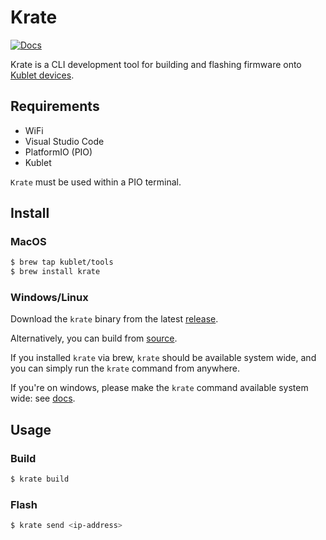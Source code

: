 # Krate

[![Docs](https://img.shields.io/badge/docs-developers.thekublet-blue?style=flat-square)](https://developers.thekublet.com)

Krate is a CLI development tool for building and flashing firmware onto [Kublet devices](https://thekublet.com).

## Requirements

- WiFi
- Visual Studio Code
- PlatformIO (PIO)
- Kublet

`Krate` must be used within a PIO terminal.

## Install

### MacOS

```bash
$ brew tap kublet/tools
$ brew install krate 
```

### Windows/Linux

Download the `krate` binary from the latest [release](https://github.com/kublet/krate/releases/latest).

Alternatively, you can build from [source](https://github.com/kublet/krate).

If you installed `krate` via brew, `krate` should be available system wide, and you can simply run the `krate` command from anywhere.

If you're on windows, please make the `krate` command available system wide: see [docs](https://learn.microsoft.com/en-us/powershell/module/microsoft.powershell.core/about/about_environment_variables?view=powershell-7.4#set-environment-variables-in-the-system-control-panel).

## Usage

### Build

```bash
$ krate build
```

### Flash

```bash
$ krate send <ip-address>
```
